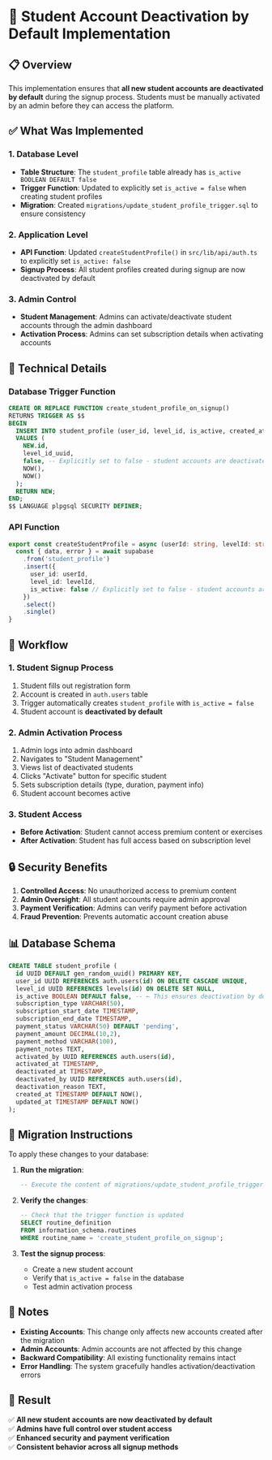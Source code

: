 # 🚫 Student Account Deactivation by Default Implementation

## 📋 Overview

This implementation ensures that **all new student accounts are deactivated by default** during the signup process. Students must be manually activated by an admin before they can access the platform.

## ✅ What Was Implemented

### 1. **Database Level**
- **Table Structure**: The `student_profile` table already has `is_active BOOLEAN DEFAULT false`
- **Trigger Function**: Updated to explicitly set `is_active = false` when creating student profiles
- **Migration**: Created `migrations/update_student_profile_trigger.sql` to ensure consistency

### 2. **Application Level**
- **API Function**: Updated `createStudentProfile()` in `src/lib/api/auth.ts` to explicitly set `is_active: false`
- **Signup Process**: All student profiles created during signup are now deactivated by default

### 3. **Admin Control**
- **Student Management**: Admins can activate/deactivate student accounts through the admin dashboard
- **Activation Process**: Admins can set subscription details when activating accounts

## 🔧 Technical Details

### Database Trigger Function
```sql
CREATE OR REPLACE FUNCTION create_student_profile_on_signup()
RETURNS TRIGGER AS $$
BEGIN
  INSERT INTO student_profile (user_id, level_id, is_active, created_at, updated_at)
  VALUES (
    NEW.id,
    level_id_uuid,
    false, -- Explicitly set to false - student accounts are deactivated by default
    NOW(),
    NOW()
  );
  RETURN NEW;
END;
$$ LANGUAGE plpgsql SECURITY DEFINER;
```

### API Function
```typescript
export const createStudentProfile = async (userId: string, levelId: string) => {
  const { data, error } = await supabase
    .from('student_profile')
    .insert({
      user_id: userId,
      level_id: levelId,
      is_active: false // Explicitly set to false - student accounts are deactivated by default
    })
    .select()
    .single()
}
```

## 🎯 Workflow

### 1. **Student Signup Process**
1. Student fills out registration form
2. Account is created in `auth.users` table
3. Trigger automatically creates `student_profile` with `is_active = false`
4. Student account is **deactivated by default**

### 2. **Admin Activation Process**
1. Admin logs into admin dashboard
2. Navigates to "Student Management"
3. Views list of deactivated students
4. Clicks "Activate" button for specific student
5. Sets subscription details (type, duration, payment info)
6. Student account becomes active

### 3. **Student Access**
- **Before Activation**: Student cannot access premium content or exercises
- **After Activation**: Student has full access based on subscription level

## 🔒 Security Benefits

1. **Controlled Access**: No unauthorized access to premium content
2. **Admin Oversight**: All student accounts require admin approval
3. **Payment Verification**: Admins can verify payment before activation
4. **Fraud Prevention**: Prevents automatic account creation abuse

## 📊 Database Schema

```sql
CREATE TABLE student_profile (
  id UUID DEFAULT gen_random_uuid() PRIMARY KEY,
  user_id UUID REFERENCES auth.users(id) ON DELETE CASCADE UNIQUE,
  level_id UUID REFERENCES levels(id) ON DELETE SET NULL,
  is_active BOOLEAN DEFAULT false, -- ← This ensures deactivation by default
  subscription_type VARCHAR(50),
  subscription_start_date TIMESTAMP,
  subscription_end_date TIMESTAMP,
  payment_status VARCHAR(50) DEFAULT 'pending',
  payment_amount DECIMAL(10,2),
  payment_method VARCHAR(100),
  payment_notes TEXT,
  activated_by UUID REFERENCES auth.users(id),
  activated_at TIMESTAMP,
  deactivated_at TIMESTAMP,
  deactivated_by UUID REFERENCES auth.users(id),
  deactivation_reason TEXT,
  created_at TIMESTAMP DEFAULT NOW(),
  updated_at TIMESTAMP DEFAULT NOW()
);
```

## 🚀 Migration Instructions

To apply these changes to your database:

1. **Run the migration**:
   ```sql
   -- Execute the content of migrations/update_student_profile_trigger.sql
   ```

2. **Verify the changes**:
   ```sql
   -- Check that the trigger function is updated
   SELECT routine_definition 
   FROM information_schema.routines 
   WHERE routine_name = 'create_student_profile_on_signup';
   ```

3. **Test the signup process**:
   - Create a new student account
   - Verify that `is_active = false` in the database
   - Test admin activation process

## 📝 Notes

- **Existing Accounts**: This change only affects new accounts created after the migration
- **Admin Accounts**: Admin accounts are not affected by this change
- **Backward Compatibility**: All existing functionality remains intact
- **Error Handling**: The system gracefully handles activation/deactivation errors

## 🎉 Result

✅ **All new student accounts are now deactivated by default**  
✅ **Admins have full control over student access**  
✅ **Enhanced security and payment verification**  
✅ **Consistent behavior across all signup methods**
